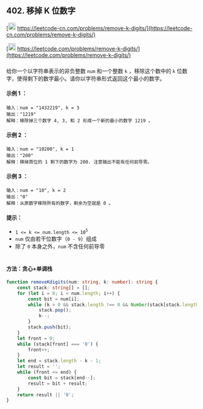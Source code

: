 ## 402. 移掉 K 位数字

[<img src="https://static.leetcode-cn.com/cn-mono-assets/production/assets/logo-dark-cn.c42314a8.svg" height="20" /> https://leetcode-cn.com/problems/remove-k-digits/](https://leetcode-cn.com/problems/remove-k-digits/)

[<img src="https://assets.leetcode.com/static_assets/public/webpack_bundles/images/logo-dark.e99485d9b.svg" height="20"/> https://leetcode.com/problems/remove-k-digits/](https://leetcode.com/problems/remove-k-digits/)

###

给你一个以字符串表示的非负整数 `num` 和一个整数 `k` ，移除这个数中的 `k` 位数字，使得剩下的数字最小。请你以字符串形式返回这个最小的数字。

#### 示例 1 ：

```
输入：num = "1432219", k = 3
输出："1219"
解释：移除掉三个数字 4, 3, 和 2 形成一个新的最小的数字 1219 。
```

#### 示例 2 ：

```
输入：num = "10200", k = 1
输出："200"
解释：移掉首位的 1 剩下的数字为 200. 注意输出不能有任何前导零。
```

#### 示例 3 ：

```
输入：num = "10", k = 2
输出："0"
解释：从原数字移除所有的数字，剩余为空就是 0 。
```

#### 提示：

-   `1 <= k <= num.length <= 10`<sup>`5`</sup>
-   `num` 仅由若干位数字（`0 - 9`）组成
-   除了 `0` 本身之外，`num` 不含任何前导零

#

#### 方法：贪心+单调栈

```ts
function removeKdigits(num: string, k: number): string {
    const stack: string[] = [];
    for (let i = 0; i < num.length; i++) {
        const bit = num[i];
        while (k > 0 && stack.length !== 0 && Number(stack[stack.length - 1]) > Number(bit)) {
            stack.pop();
            k--;
        }
        stack.push(bit);
    }
    let front = 0;
    while (stack[front] === '0') {
        front++;
    }
    let end = stack.length - k - 1;
    let result = '';
    while (front <= end) {
        const bit = stack[end--];
        result = bit + result;
    }
    return result || '0';
}
```

